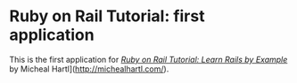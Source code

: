 # Ruby on Rail Tutorial: first application

This is the first application for
[*Ruby on Rail Tutorial: Learn Rails by Example*](http://railstutorial.org)
by Micheal Hartl](http://michealhartl.com/).
